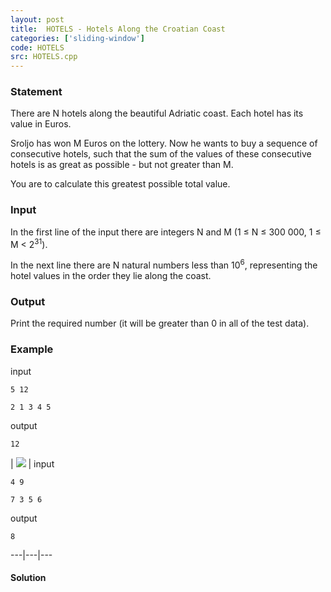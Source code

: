 ```yaml
---
layout: post
title:  HOTELS - Hotels Along the Croatian Coast
categories: ['sliding-window']
code: HOTELS
src: HOTELS.cpp
---
```


### **Statement**

There are N hotels along the beautiful Adriatic coast. Each hotel has its
value in Euros.

Sroljo has won M Euros on the lottery. Now he wants to buy a sequence of
consecutive hotels, such that the sum of the values of these consecutive
hotels is as great as possible - but not greater than M.

You are to calculate this greatest possible total value.

### Input

In the first line of the input there are integers N and M (1 ≤ N ≤ 300 000, 1
≤ M < 2<sup>31</sup>).

In the next line there are N natural numbers less than 10<sup>6</sup>,
representing the hotel values in the order they lie along the coast.

### Output

Print the required number (it will be greater than 0 in all of the test data).

### Example

input  

    
    
    5 12
    2 1 3 4 5

output  

    
    
    12

| ![](http://zatemas.zrs.hr/images/empty.gif) | input  

    
    
    4 9
    7 3 5 6

output  

    
    
    8  
  
---|---|---



#### **Solution**



